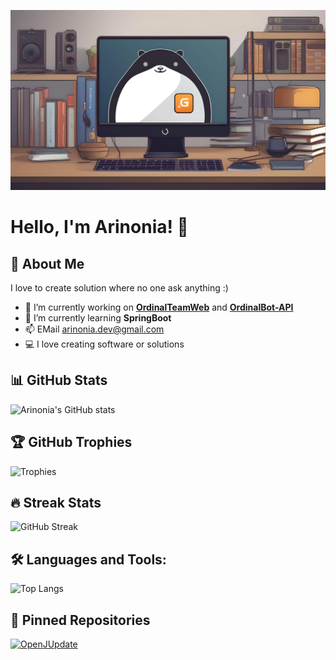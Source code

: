 [![Header](https://github.com/Arinonia/Arinonia/blob/main/readme_header.jpg "")](https://github.com/Arinonia)

# Hello, I'm Arinonia! 👋

## 🚀 About Me

I love to create solution where no one ask anything :)

- 🔭 I’m currently working on [**OrdinalTeamWeb**](https://github.com/Ordinal-Team/OrdinalTeamWeb) and [**OrdinalBot-API**](https://github.com/Ordinal-Team/OrdinalBot-API)
- 🌱 I’m currently learning **SpringBoot**
- 📫 EMail arinonia.dev@gmail.com
- 💻 I love creating software or solutions


## 📊 GitHub Stats

![Arinonia's GitHub stats](https://github-readme-stats.vercel.app/api?username=Arinonia&show_icons=true&theme=radical)

## 🏆 GitHub Trophies

![Trophies](https://github-profile-trophy.vercel.app/?username=Arinonia&theme=nord&no-frame=true)

## 🔥 Streak Stats

![GitHub Streak](https://github-readme-streak-stats.herokuapp.com/?user=Arinonia&theme=dark)

## 🛠️ Languages and Tools:

![Top Langs](https://github-readme-stats.vercel.app/api/top-langs/?username=Arinonia&layout=compact&theme=tokyonight)

## 📌 Pinned Repositories

[![OpenJUpdate](https://github-readme-stats.vercel.app/api/pin/?username=Arinonia&repo=OpenJUpdate&theme=vision-friendly-dark)](https://github.com/Arinonia/OpenJUpdate)




